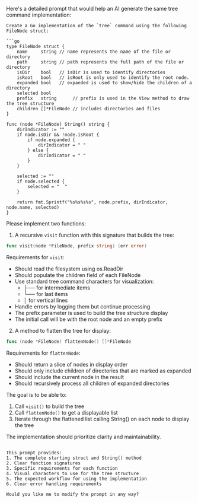 Here's a detailed prompt that would help an AI generate the same tree command implementation:

````
Create a Go implementation of the `tree` command using the following FileNode struct:

```go
type FileNode struct {
    name     string // name represents the name of the file or directory
    path     string // path represents the full path of the file or directory
    isDir    bool   // isDir is used to identify directories
    isRoot   bool   // isRoot is only used to identify the root node.
    expanded bool   // expanded is used to show/hide the children of a directory
    selected bool
    prefix   string      // prefix is used in the View method to draw the tree structure
    children []*FileNode // includes directories and files
}

func (node *FileNode) String() string {
    dirIndicator := ""
    if node.isDir && !node.isRoot {
        if node.expanded {
            dirIndicator = " "
        } else {
            dirIndicator = " "
        }
    }

    selected := ""
    if node.selected {
        selected = "  "
    }

    return fmt.Sprintf("%s%s%s%s", node.prefix, dirIndicator, node.name, selected)
}
````

Please implement two functions:

1. A recursive `visit` function with this signature that builds the tree:

```go
func visit(node *FileNode, prefix string) (err error)
```

Requirements for `visit`:

- Should read the filesystem using os.ReadDir
- Should populate the children field of each FileNode
- Use standard tree command characters for visualization:
  - ├── for intermediate items
  - └── for last items
  - │ for vertical lines
- Handle errors by logging them but continue processing
- The prefix parameter is used to build the tree structure display
- The initial call will be with the root node and an empty prefix

2. A method to flatten the tree for display:

```go
func (node *FileNode) flattenNode() []*FileNode
```

Requirements for `flattenNode`:

- Should return a slice of nodes in display order
- Should only include children of directories that are marked as expanded
- Should include the current node in the result
- Should recursively process all children of expanded directories

The goal is to be able to:

1. Call `visit()` to build the tree
2. Call `flattenNode()` to get a displayable list
3. Iterate through the flattened list calling String() on each node to display the tree

The implementation should prioritize clarity and maintainability.

```

This prompt provides:
1. The complete starting struct and String() method
2. Clear function signatures
3. Specific requirements for each function
4. Visual characters to use for the tree structure
5. The expected workflow for using the implementation
6. Clear error handling requirements

Would you like me to modify the prompt in any way?
```
